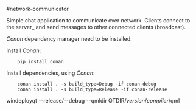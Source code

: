 #network-communicator

Simple chat application to communicate over network. Clients connect to the server_
and send messages to other connected clients (broadcast). 

*Conan* dependency manager need to be installed.

Install *Conan*:
```
	pip install conan
```

Install dependencies, using *Conan*:
```
	conan install . -s build_type=Debug -if conan-debug
	conan install . -s build_type=Release -if conan-release
```

windeployqt --release/--debug --qmldir QTDIR/*version*/*compiler*/qml